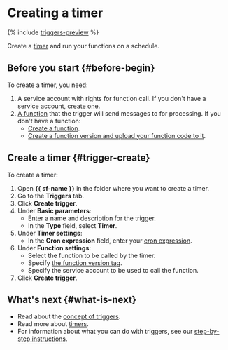 # Creating a timer

{% include [triggers-preview](../../_includes/functions/triggers-preview-stage.md) %}

Create a [timer](../concepts/trigger/timer.md) and run your functions on a schedule.

## Before you start {#before-begin}

To create a timer, you need:

1. A service account with rights for function call. If you don't have a service account, [create one](../../iam/operations/sa/create.md).
1. [A function](../concepts/function.md) that the trigger will send messages to for processing. If you don't have a function:
    - [Create a function](../operations/function/function-create.md).
    - [Create a function version and upload your function code to it](../operations/function/version-manage.md#func-version-create).

## Create a timer {#trigger-create}

To create a timer:

1. Open **{{ sf-name }}** in the folder where you want to create a timer.
1. Go to the **Triggers** tab.
1. Click **Create trigger**.
1. Under **Basic parameters**:
    * Enter a name and description for the trigger.
    * In the **Type** field, select **Timer**.
1. Under **Timer settings**:
    * In the **Cron expression** field, enter your [cron expression](../concepts/trigger/timer.md#cron-expression).
1. Under **Function settings**:
    * Select the function to be called by the timer.
    * Specify [the function version tag](../concepts/function.md#tag).
    * Specify the service account to be used to call the function.
1. Click **Create trigger**.

## What's next {#what-is-next}

- Read about the [concept of triggers](../concepts/trigger/index.md).
- Read more about [timers](../concepts/trigger/timer.md).
- For information about what you can do with triggers, see our [step-by-step instructions](../operations/index.md).

